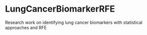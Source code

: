 # LungCancerBiomarkerRFE
Research work on identifying lung cancer biomarkers with statistical approaches and RFE
